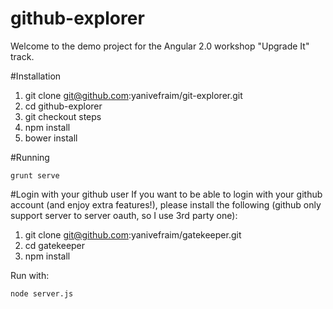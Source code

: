# github-explorer

Welcome to the demo project for the Angular 2.0 workshop "Upgrade It" track.

#Installation
1. git clone git@github.com:yanivefraim/git-explorer.git
2. cd github-explorer
3. git checkout steps
4. npm install
5. bower install

#Running

```
grunt serve
```

#Login with your github user
If you want to be able to login with your github account (and enjoy extra features!), please install the following (github only support server to server oauth, so I use 3rd party one):

1. git clone git@github.com:yanivefraim/gatekeeper.git
2. cd gatekeeper
3. npm install

Run with:

```
node server.js
```  
